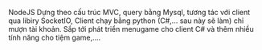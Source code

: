 NodeJS Dựng theo cấu trúc MVC, query bằng Mysql, tương tác với client qua libiry SocketIO, Client chạy bằng python (C#,... sau này sẽ làm) chỉ mượn tài khoản. Sắp tới phát triển menugame cho client C# và thêm nhiều tính năng cho tiệm game,....

